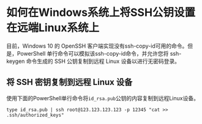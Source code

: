 # 如何在Windows系统上将SSH公钥设置在远端Linux系统上

目前，Windows 10 的 OpenSSH 客户端实现没有ssh-copy-id可用的命令。但是，PowerShell 单行命令可以模拟该ssh-copy-id命令，并允许您将 ssh-keygen 命令生成的 SSH 公钥复制到远程 Linux 设备以进行无密码登录。

## 将 SSH 密钥复制到远程 Linux 设备

使用下面的PowerShell单行命令将`id_rsa.pub`公钥的内容复制到远程Linux设备。

```(bash)
type id_rsa.pub | ssh root@123.123.123.123 -p 12345 "cat >> .ssh/authorized_keys"
```